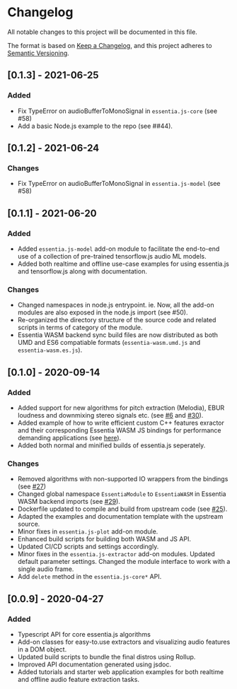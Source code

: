 # Changelog
All notable changes to this project will be documented in this file.

The format is based on [Keep a Changelog](https://keepachangelog.com/en/1.0.0/),
and this project adheres to [Semantic Versioning](https://semver.org/spec/v2.0.0.html).


## [0.1.3] - 2021-06-25

### Added

- Fix TypeError on audioBufferToMonoSignal in `essentia.js-core` (see #58)
- Add a basic Node.js example to the repo (see ##44).



## [0.1.2] - 2021-06-24

### Changes

- Fix TypeError on audioBufferToMonoSignal in `essentia.js-model` (see #58)



## [0.1.1] - 2021-06-20

### Added

- Added `essentia.js-model` add-on module to facilitate the end-to-end use of a collection of pre-trained tensorflow.js audio ML models.
- Added both realtime and offline use-case examples for using essentia.js and tensorflow.js along with documentation.


### Changes

- Changed namespaces in node.js entrypoint. ie. Now, all the add-on modules are also exposed in the node.js import (see #50).
- Re-organized the directory structure of the source code and related scripts in terms of category of the module.
- Essentia WASM backend sync build files are now distributed as both UMD and ES6 compatiable formats (`essentia-wasm.umd.js` and `essentia-wasm.es.js`).

## [0.1.0] - 2020-09-14

### Added 
- Added support for new algorithms for pitch extraction (Melodia), EBUR loudness and downmixing stereo signals etc. (see [#6](https://github.com/MTG/essentia.js/issues/6) and [#30](https://github.com/MTG/essentia.js/issues/30)). 
- Added example of how to write efficient custom C++ features exractor and their corresponding Essentia WASM JS bindings for performance demanding applications (see [here](https://github.com/MTG/essentia.js/pull/38/commits/517065cab819f9d9bef8bae8c8ee1e33d627f67e)).
- Added both normal and minified builds of essentia.js seperately.
  

### Changes

- Removed algorithms with non-supported IO wrappers from the bindings (see [#27](https://github.com/MTG/essentia.js/issues/27)) 
- Changed global namespace `EssentiaModule` to `EssentiaWASM` in Essentia WASM backend imports (see [#29](https://github.com/MTG/essentia.js/issues/29)).
- Dockerfile updated to compile and build from upstream code (see [#25](https://github.com/MTG/essentia.js/issues/25)). 
- Adapted the examples and documentation template with the upstream source.
- Minor fixes in `essentia.js-plot` add-on module.
- Enhanced build scripts for building both WASM and JS API.
- Updated CI/CD scripts and settings accordingly.
- Minor fixes in the `essentia.js-extractor` add-on modules. Updated default parameter settings. Changed the module interface to work with a single audio frame.
- Add `delete` method in the `essentia.js-core*` API.

    

## [0.0.9] - 2020-04-27

### Added

- Typescript API for core essentia.js algorithms
- Add-on classes for easy-to.use extractors and visualizing audio features in a DOM object.
- Updated build scripts to bundle the final distros using Rollup.
- Improved API documentation generated using jsdoc.
- Added tutorials and starter web application examples for both realtime and offline audio feature extraction tasks.